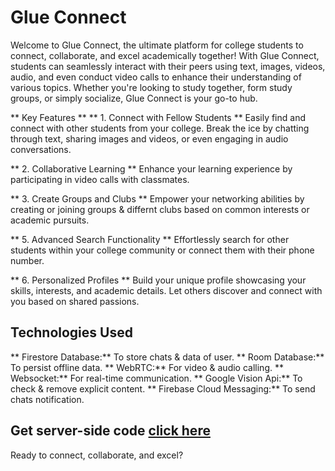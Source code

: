 # Glue Connect
Welcome to Glue Connect, the ultimate platform for college students to connect, collaborate, and excel academically together! With Glue Connect, students can seamlessly interact with their peers using text, images, videos, audio, and even conduct video calls to enhance their understanding of various topics. Whether you're looking to study together, form study groups, or simply socialize, Glue Connect is your go-to hub.

** Key Features **
** 1. Connect with Fellow Students **
Easily find and connect with other students from your college. Break the ice by chatting through text, sharing images and videos, or even engaging in audio conversations.

** 2. Collaborative Learning **
Enhance your learning experience by participating in video calls with classmates.

** 3. Create Groups and Clubs **
Empower your networking abilities by creating or joining groups & differnt clubs based on common interests or academic pursuits.

** 5. Advanced Search Functionality **
Effortlessly search for other students within your college community or connect them with their phone number.

** 6. Personalized Profiles **
Build your unique profile showcasing your skills, interests, and academic details. Let others discover and connect with you based on shared passions.

## Technologies Used

** Firestore Database:** To store chats & data of user.
** Room Database:** To persist offline data.
** WebRTC:** For video & audio calling.
** Websocket:** For real-time communication.
** Google Vision Api:** To check & remove explicit content.
** Firebase Cloud Messaging:** To send chats notification.

## Get server-side code [click here](https://github.com/HarshJAISWAL0011/Chat-websocket)



Ready to connect, collaborate, and excel?
